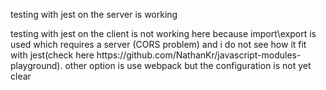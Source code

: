 <p>testing with jest on the server is working</p>
<p>testing with jest on the client is not working here because import\export is used which requires a server (CORS problem) and i do not see how it fit with jest(check here https://github.com/NathanKr/javascript-modules-playground). other option is use webpack but the configuration is not yet clear</p>